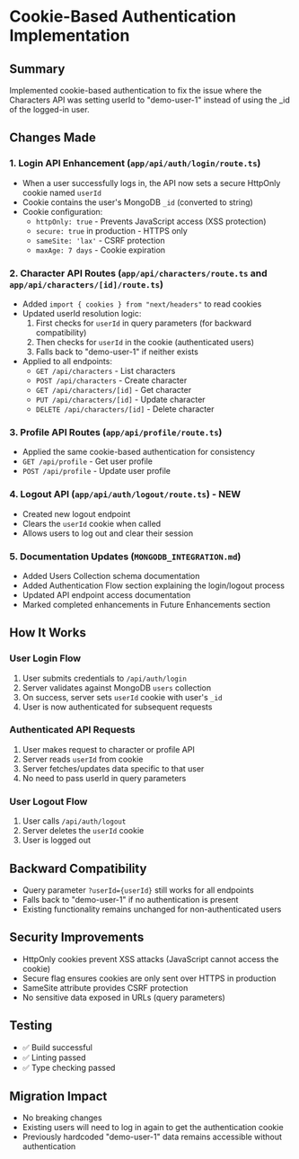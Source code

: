 # Cookie-Based Authentication Implementation

## Summary
Implemented cookie-based authentication to fix the issue where the Characters API was setting userId to "demo-user-1" instead of using the _id of the logged-in user.

## Changes Made

### 1. Login API Enhancement (`app/api/auth/login/route.ts`)
- When a user successfully logs in, the API now sets a secure HttpOnly cookie named `userId`
- Cookie contains the user's MongoDB `_id` (converted to string)
- Cookie configuration:
  - `httpOnly: true` - Prevents JavaScript access (XSS protection)
  - `secure: true` in production - HTTPS only
  - `sameSite: 'lax'` - CSRF protection
  - `maxAge: 7 days` - Cookie expiration

### 2. Character API Routes (`app/api/characters/route.ts` and `app/api/characters/[id]/route.ts`)
- Added `import { cookies } from "next/headers"` to read cookies
- Updated userId resolution logic:
  1. First checks for `userId` in query parameters (for backward compatibility)
  2. Then checks for `userId` in the cookie (authenticated users)
  3. Falls back to "demo-user-1" if neither exists
- Applied to all endpoints:
  - `GET /api/characters` - List characters
  - `POST /api/characters` - Create character
  - `GET /api/characters/[id]` - Get character
  - `PUT /api/characters/[id]` - Update character
  - `DELETE /api/characters/[id]` - Delete character

### 3. Profile API Routes (`app/api/profile/route.ts`)
- Applied the same cookie-based authentication for consistency
- `GET /api/profile` - Get user profile
- `POST /api/profile` - Update user profile

### 4. Logout API (`app/api/auth/logout/route.ts`) - NEW
- Created new logout endpoint
- Clears the `userId` cookie when called
- Allows users to log out and clear their session

### 5. Documentation Updates (`MONGODB_INTEGRATION.md`)
- Added Users Collection schema documentation
- Added Authentication Flow section explaining the login/logout process
- Updated API endpoint access documentation
- Marked completed enhancements in Future Enhancements section

## How It Works

### User Login Flow
1. User submits credentials to `/api/auth/login`
2. Server validates against MongoDB `users` collection
3. On success, server sets `userId` cookie with user's `_id`
4. User is now authenticated for subsequent requests

### Authenticated API Requests
1. User makes request to character or profile API
2. Server reads `userId` from cookie
3. Server fetches/updates data specific to that user
4. No need to pass userId in query parameters

### User Logout Flow
1. User calls `/api/auth/logout`
2. Server deletes the `userId` cookie
3. User is logged out

## Backward Compatibility
- Query parameter `?userId={userId}` still works for all endpoints
- Falls back to "demo-user-1" if no authentication is present
- Existing functionality remains unchanged for non-authenticated users

## Security Improvements
- HttpOnly cookies prevent XSS attacks (JavaScript cannot access the cookie)
- Secure flag ensures cookies are only sent over HTTPS in production
- SameSite attribute provides CSRF protection
- No sensitive data exposed in URLs (query parameters)

## Testing
- ✅ Build successful
- ✅ Linting passed
- ✅ Type checking passed

## Migration Impact
- No breaking changes
- Existing users will need to log in again to get the authentication cookie
- Previously hardcoded "demo-user-1" data remains accessible without authentication
